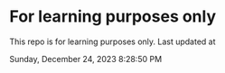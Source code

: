 # For learning purposes only
This repo is for learning purposes only.
Last updated at

Sunday, December 24, 2023 8:28:50 PM


